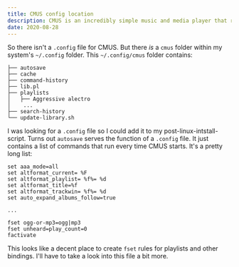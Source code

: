 ```yaml
---
title: CMUS config location
description: CMUS is an incredibly simple music and media player that runs straight from the terminal. However, sometimes it can be tricky to customize and interact with. In this post, I'll quickly jump into where the config files for CMUS are and how to edit them.
date: 2020-08-28
---
```


So there isn't a `.config` file for CMUS. But there _is_ a `cmus` folder within my system's `~/.config` folder. This `~/.config/cmus` folder contains:

```text
├── autosave
├── cache
├── command-history
├── lib.pl
├── playlists
│   ├── Aggressive alectro
│    ...
├── search-history
└── update-library.sh
```

I was looking for a `.config` file so I could add it to my post-linux-intstall-script. Turns out `autosave` serves the function of a `.config` file. It just contains a list of commands that run every time CMUS starts. It's a pretty long list:

```text
set aaa_mode=all
set altformat_current= %F 
set altformat_playlist= %f%= %d 
set altformat_title=%f
set altformat_trackwin= %f%= %d 
set auto_expand_albums_follow=true

...

fset ogg-or-mp3=ogg|mp3
fset unheard=play_count=0
factivate
```

This looks like a decent place to create `fset` rules for playlists and other bindings. I'll have to take a look into this file a bit more.
